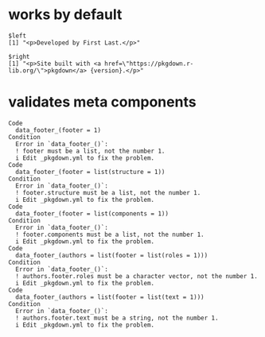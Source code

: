 # works by default

    $left
    [1] "<p>Developed by First Last.</p>"
    
    $right
    [1] "<p>Site built with <a href=\"https://pkgdown.r-lib.org/\">pkgdown</a> {version}.</p>"
    

# validates meta components

    Code
      data_footer_(footer = 1)
    Condition
      Error in `data_footer_()`:
      ! footer must be a list, not the number 1.
      i Edit _pkgdown.yml to fix the problem.
    Code
      data_footer_(footer = list(structure = 1))
    Condition
      Error in `data_footer_()`:
      ! footer.structure must be a list, not the number 1.
      i Edit _pkgdown.yml to fix the problem.
    Code
      data_footer_(footer = list(components = 1))
    Condition
      Error in `data_footer_()`:
      ! footer.components must be a list, not the number 1.
      i Edit _pkgdown.yml to fix the problem.
    Code
      data_footer_(authors = list(footer = list(roles = 1)))
    Condition
      Error in `data_footer_()`:
      ! authors.footer.roles must be a character vector, not the number 1.
      i Edit _pkgdown.yml to fix the problem.
    Code
      data_footer_(authors = list(footer = list(text = 1)))
    Condition
      Error in `data_footer_()`:
      ! authors.footer.text must be a string, not the number 1.
      i Edit _pkgdown.yml to fix the problem.

